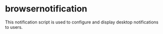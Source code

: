 # browsernotification
This notification script is used to configure and display desktop notifications to users.
